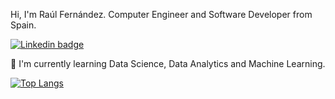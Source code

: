 Hi, I'm Raúl Fernández. Computer Engineer and Software Developer from Spain. 

[![Linkedin badge](https://img.shields.io/badge/linkedin-%230077B5.svg?&style=for-the-badge&logo=linkedin&logoColor=white)](https://www.linkedin.com/in/rfminguez/)

:seedling: I'm currently learning Data Science, Data Analytics and Machine Learning.

[![Top Langs](https://github-readme-stats.vercel.app/api/top-langs/?username=rfminguez)](https://github.com/rfminguez/github-readme-stats)
